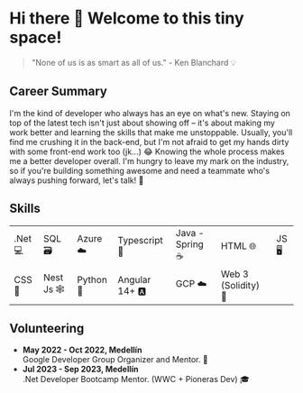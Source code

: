 # Hi there 👋 Welcome to this tiny space!
> "None of us is as smart as all of us." - Ken Blanchard 💡

<!--
**appitoriadev/appitoriadev** is a ✨ _special_ ✨ repository because its `README.md` (this file) appears on your GitHub profile.

Here are some ideas to get you started:

- 🔭 I’m currently working on ...
- 🌱 I’m currently learning ...
- 👯 I’m looking to collaborate on ...
- 🤔 I’m looking for help with ...
- 💬 Ask me about ...
- 📫 How to reach me: ...
- 😄 Pronouns: ...
- ⚡ Fun fact: ...
-->

## Career Summary

I'm the kind of developer who always has an eye on what's new. Staying on top of the latest tech isn't just about showing off – it's about making my work better and learning the skills that make me unstoppable. 
Usually, you'll find me crushing it in the back-end, but I'm not afraid to get my hands dirty with some front-end work too (jk...) 😂 Knowing the whole process makes me a better developer overall. 
I'm hungry to leave my mark on the industry, so if you're building something awesome and need a teammate who's always pushing forward, let's talk! 🚀

## Skills

<div align="center">
<table>
  <tr>
    <td>.Net 💻</td>
    <td>SQL 🗃️</td>
    <td>Azure ☁️</td>
    <td>Typescript 📜</td>
    <td>Java - Spring ☕️</td>
    <td>HTML 🌐</td>
    <td>JS 🖥️</td>
  </tr>
  <tr>
    <td>CSS 🎨</td>
    <td>Nest Js 🕸️</td>
    <td>Python 🐍</td>
    <td>Angular 14+ 🅰️</td>
    <td>GCP ☁️</td>
    <td>Web 3 (Solidity) 🔗</td>
  </tr>
</table>
</div>

## Volunteering

- **May 2022 - Oct 2022, Medellín**  
  Google Developer Group Organizer and Mentor. 🌟
- **Jul 2023 - Sep 2023, Medellín**  
  .Net Developer Bootcamp Mentor. (WWC + Pioneras Dev) 🎓


